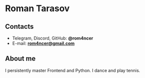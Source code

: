# Roman Tarasov
## Contacts
* Telegram, Discord, GitHub: **@rom4ncer**
* E-mail: **rom4ncer@gmail.com**
## About me
I persistently master Frontend and Python. I dance and play tennis.